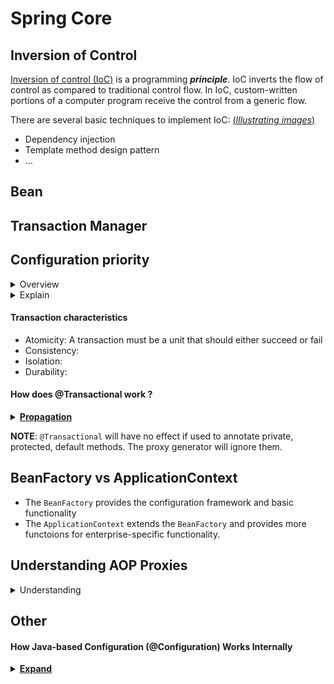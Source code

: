 # Spring Core
## Inversion of Control
[Inversion of control (IoC)](https://en.wikipedia.org/wiki/Inversion_of_control) is a programming _**principle**_. IoC inverts the flow of control as compared to traditional control flow. In IoC, custom-written portions of a computer program receive the control from a generic flow.

There are several basic techniques to implement IoC: [(_Illustrating images_)](https://www.tutorialsteacher.com/Content/images/ioc/ioc-patterns.png)
+ Dependency injection
+ Template method design pattern
+ ...

## Bean
## Transaction Manager
## Configuration priority
<details>
<summary>Overview</summary>

![](images/configuration_priority.png)

</details>
<details>
<summary>Explain</summary>

+ 
+ 
+ 
+ 
+ 

</details>

#### Transaction characteristics

+ Atomicity: A transaction must be a unit that should either succeed or fail
+ Consistency: 
+ Isolation:
+ Durability: 

#### How does @Transactional work ?
<details>
<summary><b><u>Propagation</u></b></summary>

+ REQUIRED: The REQUIRED propagation is default mode.
+ SUPPORTS: If a transaction exists, then the existing transaction will be used. If there isn't a transaction, it is executed non-transactional.
+ MANDATORY: If there is an active transaction, then it will be used. If there isn't an active transaction, then Spring throws an IllegalTransactionStateException exception.
+ NEVER: Spring throws an exception if there's an active transaction.
+ 
</details>

**NOTE**: `@Transactional` will have no effect if used to annotate private, protected, default methods. The proxy generator will ignore them.

## BeanFactory vs ApplicationContext

+ The `BeanFactory` provides the configuration framework and basic functionality
+ The `ApplicationContext` extends the `BeanFactory` and provides more functoions for enterprise-specific functionality.
## Understanding AOP Proxies

<details>
<summary>Understanding</summary>

  Let's come up with a sample to clearly understand what a the AOP proxies is
  
  Consider first the scenario have a un-proxied, nothing-special-about-it, straight object reference:
  
  ```
  public class SimplePojo implements Pojo {

     public void foo() {
        // this next method invocation is a direct
        call on the 'this' reference
        this.bar();
     }

     public void bar() {
        // some logic...
     }
  }
  ```
  ```
  public class Main {

     public static void main(String[] args) {

        Pojo pojo = new SimplePojo();

        // this is a direct method call on the 'pojo' reference
        pojo.foo();
     }
  }
  ```
  When the reference (`pojo`) that client code has is a proxy
  ```
  public class Main {

     public static void main(String[] args) {

        ProxyFactory factory = new ProxyFactory(new SimplePojo());
        factory.addInterface(Pojo.class);
        factory.addAdvice(new RetryAdvice());

        Pojo pojo = (Pojo) factory.getProxy();

        // this is a method call on the proxy!
        pojo.foo();
     }
  }
  ```
  
  The key thing to understand here is the `pojo` is a proxy instance, not a Pojo object. So when `pojo` invoke the `foo()` method, the proxy will be able to delegate to all of the interceptors (advice) that are relevant to that particular method call. 
  
  Interceptors may be used to log, do actions before and after the target method (`foo()`).
  
  However, once the call has finally reached the target object, the `SimplePojo` reference in this case, any method calls `this.` such as `this.bar()` or `this.foo()`,  are going to be invoked against the `this` reference, and not the _proxy_. In other word, in this case the `pojo` instance (`SimplePojo`) is being used, not a `pojo` proxy.
  
  Ref: https://docs.spring.io/spring-framework/docs/3.2.x/spring-framework-reference/html/aop.html
  
  Ref: https://jenkov.com/tutorials/java-reflection/dynamic-proxies.html
</details>

## Other 

#### How Java-based Configuration (@Configuration) Works Internally
<details>
<summary><b><u>Expand</u></b></summary>

  ```
  @Configuration
  public class AppConfig {

      @Bean
      public ClientService clientService1() {
          ClientServiceImpl clientService = new ClientServiceImpl();
          clientService.setClientDao(clientDao()); \\ clientDao bean
          return clientService;
      }

      @Bean
      public ClientService clientService2() {
          ClientServiceImpl clientService = new ClientServiceImpl();
          clientService.setClientDao(clientDao()); \\ clientDao bean
          return clientService;
      }

      @Bean
      public ClientDao clientDao() {
          return new ClientDaoImpl();
      }
  }
  ```
  
This is where the magic comes in: <br/>
All @Configuration classes are subclassed at startup-time with `CGLIB`. The child method checks the container first for any cached (scoped) beans before it creates a new instance.

</details>

